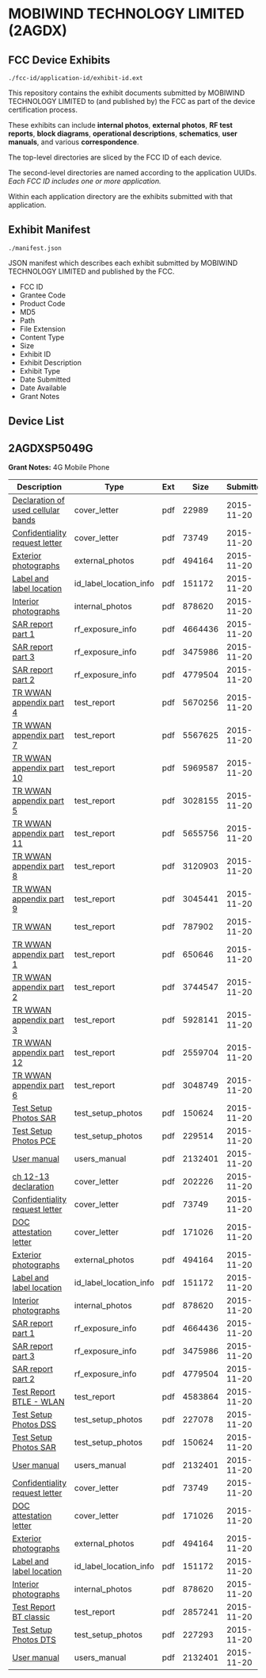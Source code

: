 # MOBIWIND TECHNOLOGY LIMITED (2AGDX)
## FCC Device Exhibits

```
./fcc-id/application-id/exhibit-id.ext
```

This repository contains the exhibit documents submitted by MOBIWIND TECHNOLOGY LIMITED to (and published by) the FCC as part of the device certification process.

These exhibits can include **internal photos**, **external photos**, **RF test reports**, **block diagrams**, **operational descriptions**, **schematics**, **user manuals**, and various **correspondence**.

The top-level directories are sliced by the FCC ID of each device.

The second-level directories are named according to the application UUIDs. *Each FCC ID includes one or more application.*

Within each application directory are the exhibits submitted with that application. 

## Exhibit Manifest

```
./manifest.json
```

JSON manifest which describes each exhibit submitted by MOBIWIND TECHNOLOGY LIMITED and published by the FCC.

- FCC ID
- Grantee Code
- Product Code
- MD5
- Path
- File Extension
- Content Type
- Size
- Exhibit ID
- Exhibit Description
- Exhibit Type
- Date Submitted
- Date Available
- Grant Notes

## Device List
## 2AGDXSP5049G
**Grant Notes:** 4G Mobile Phone

| Description | Type | Ext | Size | Submitted | Available |
| ----------- | ---- | --- | ---- | --------- | --------- |
| [Declaration of used cellular bands](2AGDXSP5049G/e57480e3387d5d1d76f98c18ef39ef90/2817155.pdf) | cover_letter | pdf | 22989 | 2015-11-20 | 2015-11-20 |
| [Confidentiality request letter](2AGDXSP5049G/e57480e3387d5d1d76f98c18ef39ef90/2817175.pdf) | cover_letter | pdf | 73749 | 2015-11-20 | 2015-11-20 |
| [Exterior photographs](2AGDXSP5049G/e57480e3387d5d1d76f98c18ef39ef90/2817170.pdf) | external_photos | pdf | 494164 | 2015-11-20 | 2015-11-20 |
| [Label and label location](2AGDXSP5049G/e57480e3387d5d1d76f98c18ef39ef90/2817163.pdf) | id_label_location_info | pdf | 151172 | 2015-11-20 | 2015-11-20 |
| [Interior photographs](2AGDXSP5049G/e57480e3387d5d1d76f98c18ef39ef90/2817167.pdf) | internal_photos | pdf | 878620 | 2015-11-20 | 2015-11-20 |
| [SAR report part 1](2AGDXSP5049G/e57480e3387d5d1d76f98c18ef39ef90/2817161.pdf) | rf_exposure_info | pdf | 4664436 | 2015-11-20 | 2015-11-20 |
| [SAR report part 3](2AGDXSP5049G/e57480e3387d5d1d76f98c18ef39ef90/2817166.pdf) | rf_exposure_info | pdf | 3475986 | 2015-11-20 | 2015-11-20 |
| [SAR report part 2](2AGDXSP5049G/e57480e3387d5d1d76f98c18ef39ef90/2817169.pdf) | rf_exposure_info | pdf | 4779504 | 2015-11-20 | 2015-11-20 |
| [TR WWAN appendix part 4](2AGDXSP5049G/e57480e3387d5d1d76f98c18ef39ef90/2817151.pdf) | test_report | pdf | 5670256 | 2015-11-20 | 2015-11-20 |
| [TR WWAN appendix part 7](2AGDXSP5049G/e57480e3387d5d1d76f98c18ef39ef90/2817152.pdf) | test_report | pdf | 5567625 | 2015-11-20 | 2015-11-20 |
| [TR WWAN appendix part 10](2AGDXSP5049G/e57480e3387d5d1d76f98c18ef39ef90/2817153.pdf) | test_report | pdf | 5969587 | 2015-11-20 | 2015-11-20 |
| [TR WWAN appendix part 5](2AGDXSP5049G/e57480e3387d5d1d76f98c18ef39ef90/2817156.pdf) | test_report | pdf | 3028155 | 2015-11-20 | 2015-11-20 |
| [TR WWAN appendix part 11](2AGDXSP5049G/e57480e3387d5d1d76f98c18ef39ef90/2817158.pdf) | test_report | pdf | 5655756 | 2015-11-20 | 2015-11-20 |
| [TR WWAN appendix part 8](2AGDXSP5049G/e57480e3387d5d1d76f98c18ef39ef90/2817159.pdf) | test_report | pdf | 3120903 | 2015-11-20 | 2015-11-20 |
| [TR WWAN appendix part 9](2AGDXSP5049G/e57480e3387d5d1d76f98c18ef39ef90/2817160.pdf) | test_report | pdf | 3045441 | 2015-11-20 | 2015-11-20 |
| [TR WWAN](2AGDXSP5049G/e57480e3387d5d1d76f98c18ef39ef90/2817171.pdf) | test_report | pdf | 787902 | 2015-11-20 | 2015-11-20 |
| [TR WWAN appendix part 1](2AGDXSP5049G/e57480e3387d5d1d76f98c18ef39ef90/2817173.pdf) | test_report | pdf | 650646 | 2015-11-20 | 2015-11-20 |
| [TR WWAN appendix part 2](2AGDXSP5049G/e57480e3387d5d1d76f98c18ef39ef90/2817174.pdf) | test_report | pdf | 3744547 | 2015-11-20 | 2015-11-20 |
| [TR WWAN appendix part 3](2AGDXSP5049G/e57480e3387d5d1d76f98c18ef39ef90/2817176.pdf) | test_report | pdf | 5928141 | 2015-11-20 | 2015-11-20 |
| [TR WWAN appendix part 12](2AGDXSP5049G/e57480e3387d5d1d76f98c18ef39ef90/2817178.pdf) | test_report | pdf | 2559704 | 2015-11-20 | 2015-11-20 |
| [TR WWAN appendix part 6](2AGDXSP5049G/e57480e3387d5d1d76f98c18ef39ef90/2817179.pdf) | test_report | pdf | 3048749 | 2015-11-20 | 2015-11-20 |
| [Test Setup Photos SAR](2AGDXSP5049G/e57480e3387d5d1d76f98c18ef39ef90/2817172.pdf) | test_setup_photos | pdf | 150624 | 2015-11-20 | 2015-11-20 |
| [Test Setup Photos PCE](2AGDXSP5049G/e57480e3387d5d1d76f98c18ef39ef90/2817177.pdf) | test_setup_photos | pdf | 229514 | 2015-11-20 | 2015-11-20 |
| [User manual](2AGDXSP5049G/e57480e3387d5d1d76f98c18ef39ef90/2817168.pdf) | users_manual | pdf | 2132401 | 2015-11-20 | 2015-11-20 |
| [ch 12-13 declaration](2AGDXSP5049G/750a865533bd7e473a48d994797ca695/2817193.pdf) | cover_letter | pdf | 202226 | 2015-11-20 | 2015-11-20 |
| [Confidentiality request letter](2AGDXSP5049G/750a865533bd7e473a48d994797ca695/2817175.pdf) | cover_letter | pdf | 73749 | 2015-11-20 | 2015-11-20 |
| [DOC attestation letter](2AGDXSP5049G/750a865533bd7e473a48d994797ca695/2817195.pdf) | cover_letter | pdf | 171026 | 2015-11-20 | 2015-11-20 |
| [Exterior photographs](2AGDXSP5049G/750a865533bd7e473a48d994797ca695/2817170.pdf) | external_photos | pdf | 494164 | 2015-11-20 | 2015-11-20 |
| [Label and label location](2AGDXSP5049G/750a865533bd7e473a48d994797ca695/2817163.pdf) | id_label_location_info | pdf | 151172 | 2015-11-20 | 2015-11-20 |
| [Interior photographs](2AGDXSP5049G/750a865533bd7e473a48d994797ca695/2817167.pdf) | internal_photos | pdf | 878620 | 2015-11-20 | 2015-11-20 |
| [SAR report part 1](2AGDXSP5049G/750a865533bd7e473a48d994797ca695/2817161.pdf) | rf_exposure_info | pdf | 4664436 | 2015-11-20 | 2015-11-20 |
| [SAR report part 3](2AGDXSP5049G/750a865533bd7e473a48d994797ca695/2817166.pdf) | rf_exposure_info | pdf | 3475986 | 2015-11-20 | 2015-11-20 |
| [SAR report part 2](2AGDXSP5049G/750a865533bd7e473a48d994797ca695/2817169.pdf) | rf_exposure_info | pdf | 4779504 | 2015-11-20 | 2015-11-20 |
| [Test Report BTLE - WLAN](2AGDXSP5049G/750a865533bd7e473a48d994797ca695/2817196.pdf) | test_report | pdf | 4583864 | 2015-11-20 | 2015-11-20 |
| [Test Setup Photos DSS](2AGDXSP5049G/750a865533bd7e473a48d994797ca695/2817191.pdf) | test_setup_photos | pdf | 227078 | 2015-11-20 | 2015-11-20 |
| [Test Setup Photos SAR](2AGDXSP5049G/750a865533bd7e473a48d994797ca695/2817172.pdf) | test_setup_photos | pdf | 150624 | 2015-11-20 | 2015-11-20 |
| [User manual](2AGDXSP5049G/750a865533bd7e473a48d994797ca695/2817168.pdf) | users_manual | pdf | 2132401 | 2015-11-20 | 2015-11-20 |
| [Confidentiality request letter](2AGDXSP5049G/5ca61c5261af737a0e3ae8ff106a2717/2817175.pdf) | cover_letter | pdf | 73749 | 2015-11-20 | 2015-11-20 |
| [DOC attestation letter](2AGDXSP5049G/5ca61c5261af737a0e3ae8ff106a2717/2817195.pdf) | cover_letter | pdf | 171026 | 2015-11-20 | 2015-11-20 |
| [Exterior photographs](2AGDXSP5049G/5ca61c5261af737a0e3ae8ff106a2717/2817170.pdf) | external_photos | pdf | 494164 | 2015-11-20 | 2015-11-20 |
| [Label and label location](2AGDXSP5049G/5ca61c5261af737a0e3ae8ff106a2717/2817163.pdf) | id_label_location_info | pdf | 151172 | 2015-11-20 | 2015-11-20 |
| [Interior photographs](2AGDXSP5049G/5ca61c5261af737a0e3ae8ff106a2717/2817167.pdf) | internal_photos | pdf | 878620 | 2015-11-20 | 2015-11-20 |
| [Test Report BT classic](2AGDXSP5049G/5ca61c5261af737a0e3ae8ff106a2717/2817204.pdf) | test_report | pdf | 2857241 | 2015-11-20 | 2015-11-20 |
| [Test Setup Photos DTS](2AGDXSP5049G/5ca61c5261af737a0e3ae8ff106a2717/2817205.pdf) | test_setup_photos | pdf | 227293 | 2015-11-20 | 2015-11-20 |
| [User manual](2AGDXSP5049G/5ca61c5261af737a0e3ae8ff106a2717/2817168.pdf) | users_manual | pdf | 2132401 | 2015-11-20 | 2015-11-20 |
